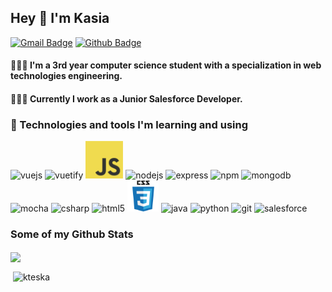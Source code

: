 ## Hey 👋 I'm Kasia
[![Gmail Badge](https://img.shields.io/badge/-kasia@teska.pl-c14438?style=flat&logo=Gmail&logoColor=white&link=mailto:kasia@teska.pl)](mailto:kasia@teska.pl) [![Github Badge](https://img.shields.io/badge/-kteska-grey?style=flat&logo=github&logoColor=white&link=https://github.com/kteska/)](https://www.github.com/kteska/) 

<h4 align="left">👩🏼‍🎓 I'm a 3rd year computer science student with a specialization in web technologies engineering.</h4>
<h4 align="left">👩🏼‍💻 Currently I work as a Junior Salesforce Developer.</h4>

<h3>🚀 Technologies and tools I'm learning and using</h3>
<p align="left">
  <img src="https://cdn.iconscout.com/icon/free/png-256/vuejs-1175052.png" alt="vuejs" width="50" height="50"/>
  <img src="https://camo.githubusercontent.com/41759602ad091b02adf7b4986b55b0a870471b98/68747470733a2f2f63646e2e767565746966796a732e636f6d2f696d616765732f6c6f676f732f6c6f676f2e737667" alt="vuetify" width="50" height="50"/>
  <img src="https://raw.githubusercontent.com/voodootikigod/logo.js/master/js.png" alt="javascript" width="60" height="60"/>
  <img src="https://fxoshack.files.wordpress.com/2016/05/1436439824nodejs-logo.png" alt="nodejs" width="80" height="80"/> 
  <img src="https://www.vectorlogo.zone/logos/expressjs/expressjs-ar21.svg" alt="express" width="80" height="80"/> 
  <img src="https://cdn.iconscout.com/icon/free/png-256/npm-3-1175132.png" alt="npm" width="80" height="80"/>
  <img src="https://cdn.iconscout.com/icon/free/png-512/mongodb-226029.png" alt="mongodb" width="80" height="80"/>
  <img src="https://camo.githubusercontent.com/af4bf83ab2ca125346740f9961345a24ec43b3a9/68747470733a2f2f636c6475702e636f6d2f78465646784f696f41552e737667" alt="mocha" width="90" height="50"/>
  <img src="https://cdn.iconscout.com/icon/free/png-256/csharp-1175240.png" alt="csharp" width="50" height="50"/>
  <img src="https://image.flaticon.com/icons/png/512/1216/1216733.png" alt="html5" width="50" height="50"/>
  <img src="https://raw.githubusercontent.com/github/explore/6c6508f34230f0ac0d49e847a326429eefbfc030/topics/css/css.png" alt="css3" width="50" height="50"/>
  <img src="https://cdn.iconscout.com/icon/free/png-256/java-60-1174953.png" alt="java" width="50" height="50"/> 
  <img src="https://cdn3.iconfinder.com/data/icons/logos-and-brands-adobe/512/267_Python-512.png" alt="python" width="50" height="50"/> 
  <img src="https://www.vectorlogo.zone/logos/git-scm/git-scm-icon.svg" alt="git" width="50" height="50"/> 
  <img src="https://cdn.iconscout.com/icon/free/png-512/salesforce-3-569548.png" alt="salesforce" width="70" height="70"/> 
</p>


<h3>Some of my Github Stats</h3>
<p><img align="center" src="https://github-readme-stats.vercel.app/api/top-langs/?username=kteska&langs_count=10&theme=vision-friendly-dark"/></p>
<p>&nbsp;<img align="center" src="https://github-readme-stats.vercel.app/api?username=kteska&show_icons=true&include_all_commits=true&theme=vision-friendly-dark" alt="kteska" /></p>

